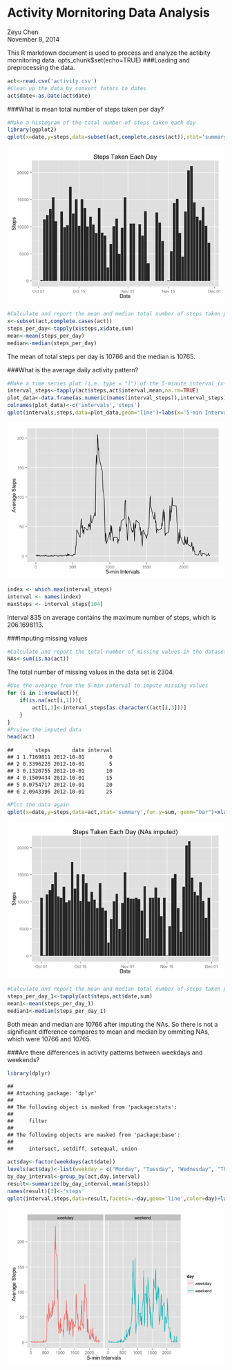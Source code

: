 # Activity Mornitoring Data Analysis
Zeyu Chen  
November 8, 2014  

This R markdown document is used to process and analyze the actibity mornitoring data.
opts_chunk$set(echo=TRUE)
###Loading and preprocessing the data.

```r
act<-read.csv('activity.csv')
#Clean up the data by convert fators to dates
act$date<-as.Date(act$date)
```

###What is mean total number of steps taken per day?

```r
#Make a histogram of the total number of steps taken each day
library(ggplot2)
qplot(x=date,y=steps,data=subset(act,complete.cases(act)),stat='summary',fun.y=sum, geom="bar")+xlab("Date")+ylab("Steps")+ggtitle("Steps Taken Each Day")
```

![](PA1_template_files/figure-html/unnamed-chunk-2-1.png) 

```r
#Calculate and report the mean and median total number of steps taken per day
x<-subset(act,complete.cases(act))
steps_per_day<-tapply(x$steps,x$date,sum)
mean<-mean(steps_per_day)
median<-median(steps_per_day)
```
The mean of total steps per day is 10766 and the median is 10765.

###What is the average daily activity pattern?

```r
#Make a time series plot (i.e. type = "l") of the 5-minute interval (x-axis) and the average number of steps taken, averaged across all days (y-axis)
interval_steps<-tapply(act$steps,act$interval,mean,na.rm=TRUE)
plot_data<-data.frame(as.numeric(names(interval_steps)),interval_steps)
colnames(plot_data)<-c('intervals','steps')
qplot(intervals,steps,data=plot_data,geom='line')+labs(x='5-min Intervals',y='Average Steps')
```

![](PA1_template_files/figure-html/unnamed-chunk-3-1.png) 

```r
index <- which.max(interval_steps)
interval <- names(index)
maxSteps <- interval_steps[104]
```
Interval 835 on average contains the maximum number of steps, which is 206.1698113.

###Imputing missing values

```r
#Calculate and report the total number of missing values in the dataset
NAs<-sum(is.na(act))
```

The total number of missing values in the data set is 2304.


```r
#Use the avearge from the 5-min interval to impute missing values
for (i in 1:nrow(act)){
    if(is.na(act[i,1])){
        act[i,1]<-interval_steps[as.character((act[i,3]))]
    }
}
#Prview the imputed data
head(act)
```

```
##       steps       date interval
## 1 1.7169811 2012-10-01        0
## 2 0.3396226 2012-10-01        5
## 3 0.1320755 2012-10-01       10
## 4 0.1509434 2012-10-01       15
## 5 0.0754717 2012-10-01       20
## 6 2.0943396 2012-10-01       25
```

```r
#Plot the data again
qplot(x=date,y=steps,data=act,stat='summary',fun.y=sum, geom="bar")+xlab("Date")+ylab("Steps")+ggtitle("Steps Taken Each Day (NAs imputed)")
```

![](PA1_template_files/figure-html/unnamed-chunk-5-1.png) 

```r
#Calculate and report the mean and median total number of steps taken per day
steps_per_day_1<-tapply(act$steps,act$date,sum)
mean1<-mean(steps_per_day_1)
median1<-median(steps_per_day_1)
```

Both mean and median are 10766 after imputing the NAs. So there is not a significant difference compares to mean and median by ommiting NAs, which were 10766 and 10765.  

###Are there differences in activity patterns between weekdays and weekends?

```r
library(dplyr)
```

```
## 
## Attaching package: 'dplyr'
## 
## The following object is masked from 'package:stats':
## 
##     filter
## 
## The following objects are masked from 'package:base':
## 
##     intersect, setdiff, setequal, union
```

```r
act$day<-factor(weekdays(act$date))
levels(act$day)<-list(weekday = c("Monday", "Tuesday", "Wednesday", "Thursday",    "Friday"), weekend=c("Saturday", "Sunday"))
by_day_interval<-group_by(act,day,interval)
result<-summarize(by_day_interval,mean(steps))
names(result)[3]<-'steps'
qplot(interval,steps,data=result,facets=.~day,geom='line',color=day)+labs(y='Average Steps', x='5-min Intervals')
```

![](PA1_template_files/figure-html/unnamed-chunk-6-1.png) 
